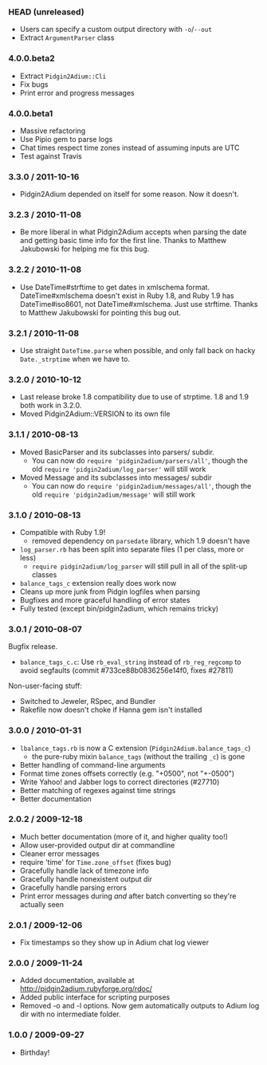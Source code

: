 ### HEAD (unreleased)

* Users can specify a custom output directory with `-o`/`--out`
* Extract `ArgumentParser` class

### 4.0.0.beta2

* Extract `Pidgin2Adium::Cli`
* Fix bugs
* Print error and progress messages

### 4.0.0.beta1

* Massive refactoring
* Use Pipio gem to parse logs
* Chat times respect time zones instead of assuming inputs are UTC
* Test against Travis

### 3.3.0 / 2011-10-16
* Pidgin2Adium depended on itself for some reason. Now it doesn't.

### 3.2.3 / 2010-11-08
* Be more liberal in what Pidgin2Adium accepts when parsing the date and
  getting basic time info for the first line. Thanks to Matthew Jakubowski for
  helping me fix this bug.

### 3.2.2 / 2010-11-08
* Use DateTime#strftime to get dates in xmlschema format. DateTime#xmlschema
  doesn't exist in Ruby 1.8, and Ruby 1.9 has DateTime#iso8601, not
  DateTime#xmlschema. Just use strftime. Thanks to Matthew Jakubowski for
  pointing this bug out.

### 3.2.1 / 2010-11-08
* Use straight `DateTime.parse` when possible, and only fall back on hacky
  `Date._strptime` when we have to.

### 3.2.0 / 2010-10-12
* Last release broke 1.8 compatibility due to use of strptime. 1.8 and 1.9
  both work in 3.2.0.
* Moved Pidgin2Adium::VERSION to its own file

### 3.1.1 / 2010-08-13
* Moved BasicParser and its subclasses into parsers/ subdir.
  - You can now do `require 'pidgin2adium/parsers/all'`,
    though the old `require 'pidgin2adium/log_parser'` will still work
* Moved Message and its subclasses into messages/ subdir
  - You can now do `require 'pidgin2adium/messages/all'`,
    though the old `require 'pidgin2adium/message'` will still work

### 3.1.0 / 2010-08-13
* Compatible with Ruby 1.9!
  - removed dependency on `parsedate` library, which 1.9 doesn't have
* `log_parser.rb` has been split into separate files (1 per class, more or less)
  - `require pidgin2adium/log_parser` will still pull in all of the split-up
    classes
* `balance_tags_c` extension really does work now
* Cleans up more junk from Pidgin logfiles when parsing
* Bugfixes and more graceful handling of error states
* Fully tested (except bin/pidgin2adium, which remains tricky)

### 3.0.1 / 2010-08-07
Bugfix release.

* `balance_tags_c.c`: Use `rb_eval_string` instead of `rb_reg_regcomp` to avoid
  segfaults (commit #733ce88b0836256e14f0, fixes #27811)

Non-user-facing stuff:

* Switched to Jeweler, RSpec, and Bundler
* Rakefile now doesn't choke if Hanna gem isn't installed

### 3.0.0 / 2010-01-31
* `lbalance_tags.rb` is now a C extension (`Pidgin2Adium.balance_tags_c`)
  - the pure-ruby mixin `balance_tags` (without the trailing `_c`) is gone
* Better handling of command-line arguments
* Format time zones offsets correctly (e.g. "+0500", not "+-0500")
* Write Yahoo! and Jabber logs to correct directories (#27710)
* Better matching of regexes against time strings
* Better documentation

### 2.0.2 / 2009-12-18
* Much better documentation (more of it, and higher quality too!)
* Allow user-provided output dir at commandline
* Cleaner error messages
* require 'time' for `Time.zone_offset` (fixes bug)
* Gracefully handle lack of timezone info
* Gracefully handle nonexistent output dir
* Gracefully handle parsing errors
* Print error messages during *and* after batch converting so they're actually seen

### 2.0.1 / 2009-12-06
* Fix timestamps so they show up in Adium chat log viewer

### 2.0.0 / 2009-11-24
* Added documentation, available at http://pidgin2adium.rubyforge.org/rdoc/
* Added public interface for scripting purposes
* Removed -o and -l options. Now gem automatically outputs to Adium log dir with no intermediate folder.

### 1.0.0 / 2009-09-27
* Birthday!
